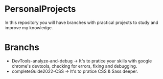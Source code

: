 # PersonalProjects 
In this repository you will have branches with practical projects to study and improve my knowledge.


# Branchs
* DevTools-analyze-and-debug -> It's to pratice your skills with google chrome's devtools, checking for errors, fixing and debugging.
* completeGuide2022-CSS -> It's to pratice CSS & Sass deeper. 
